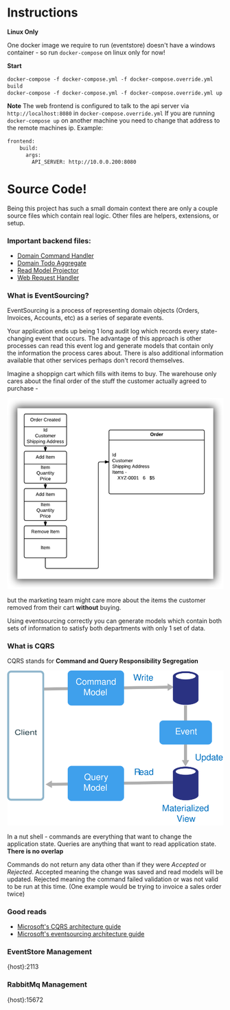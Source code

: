 # Instructions

**Linux Only**

One docker image we require to run (eventstore) doesn't have a windows container - so run `docker-compose` on linux only for now!

**Start**

```
docker-compose -f docker-compose.yml -f docker-compose.override.yml build
docker-compose -f docker-compose.yml -f docker-compose.override.yml up
```

**Note**
The web frontend is configured to talk to the api server via `http://localhost:8080` in `docker-compose.override.yml`
If you are running `docker-compose up` on another machine you need to change that address to the remote machines ip.
Example: 
```
frontend:
    build:
      args:
        API_SERVER: http://10.0.0.200:8080
```

# Source Code!

Being this project has such a small domain context there are only a couple source files which contain real logic.  Other files are helpers, extensions, or setup.  

### Important backend files:

* [Domain Command Handler](src/Domain/Todo/Handler.cs)
* [Domain Todo Aggregate](src/Domain/Todo/Todo.cs)
* [Read Model Projector](src/Application/Todo/Handler.cs)
* [Web Request Handler](src/Presentation/Service.cs)


### What is EventSourcing?

EventSourcing is a process of representing domain objects (Orders, Invoices, Accounts, etc) as a series of separate events.

Your application ends up being 1 long audit log which records every state-changing event that occurs.  The advantage of this approach is other processes can read this event log and generate models that contain only the information the process cares about.  There is also additional information available that other services perhaps don't record themselves.

Imagine a shoppign cart which fills with items to buy.  The warehouse only cares about the final order of the stuff the customer actually agreed to purchase -

![EventSourcing](img/eventsourcing.png)

but the marketing team might care more about the items the customer removed from their cart **without** buying.  

Using eventsourcing correctly you can generate models which contain both sets of information to satisfy both departments with only 1 set of data.

### What is CQRS

CQRS stands for **Command and Query Responsibility Segregation**

![CQRS](img/cqrs-logical.svg)

In a nut shell - commands are everything that want to change the application state.  Queries are anything that want to read application state.  **There is no overlap**

Commands do not return any data other than if they were *Accepted* or *Rejected*. Accepted meaning the change was saved and read models will be updated.  Rejected meaning the command failed validation or was not valid to be run at this time.  (One example would be trying to invoice a sales order twice)



### Good reads

* [Microsoft's CQRS architecture guide](https://docs.microsoft.com/en-us/azure/architecture/guide/architecture-styles/cqrs)
* [Microsoft's eventsourcing architecture guide](https://docs.microsoft.com/en-us/azure/architecture/patterns/event-sourcing)

### EventStore Management

{host}:2113

### RabbitMq Management

{host}:15672
